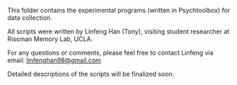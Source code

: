 This folder contains the experimental programs (written in Psychtoolbox) for data collection.

All scripts were written by Linfeng Han (Tony), visiting student researcher at Rissman Memory Lab, UCLA.

For any questions or comments, please feel free to contact Linfeng via email: linfenghan98@gmail.com

Detailed descriptions of the scripts will be finalized soon.
